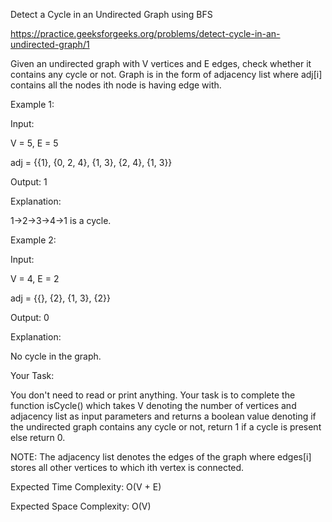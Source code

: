 Detect a Cycle in an Undirected Graph using BFS

https://practice.geeksforgeeks.org/problems/detect-cycle-in-an-undirected-graph/1

Given an undirected graph with V vertices and E edges, check whether it contains any cycle or not. Graph is in the form of adjacency list where adj[i] contains all the nodes ith node is having edge with.

Example 1:

Input: 

V = 5, E = 5

adj = {{1}, {0, 2, 4}, {1, 3}, {2, 4}, {1, 3}} 

Output: 1

Explanation: 

1->2->3->4->1 is a cycle.

Example 2:

Input: 

V = 4, E = 2

adj = {{}, {2}, {1, 3}, {2}}

Output: 0

Explanation: 

No cycle in the graph.
 

Your Task:

You don't need to read or print anything. Your task is to complete the function isCycle() which takes V denoting the number of vertices and adjacency list as input parameters and returns a boolean value denoting if the undirected graph contains any cycle or not, return 1 if a cycle is present else return 0.

NOTE: The adjacency list denotes the edges of the graph where edges[i] stores all other vertices to which ith vertex is connected.

 

Expected Time Complexity: O(V + E)


Expected Space Complexity: O(V)
